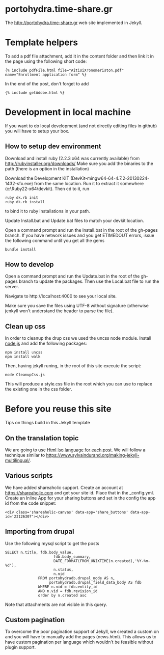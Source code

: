 # portohydra.time-share.gr
The http://portohydra.time-share.gr web site implemented in Jekyll.

# Template helpers

To add a pdf file attachment, add it in the content folder and then link it in the page using the following
short code:
```
{% include pdfFile.html file="AitisiXronomeriston.pdf" name="Enrollment application form" %}
```
In the end of the post, don't forget to add
```
{% include getAdobe.html %}
```


# Development in local machine

If you want to do local development (and not directly editing files in github) you will have to setup your box.

## How to setup dev environment

Download and install ruby (2.2.3 x64 was currently available) from http://rubyinstaller.org/downloads/
Make sure you add the binaries to the path (there is an option in the installation)

Download the Development KIT (DevKit-mingw64-64-4.7.2-20130224-1432-sfx.exe) from the same location.
Run it to extract it somewhere (c:\Ruby22-x64\devkit\). 
Then cd to it, run 
```
ruby dk.rb init 
ruby dk.rb install
```
to bind it to ruby installations in your path.

Update Install.bat and Update.bat files to match your devkit location.

Open a command prompt and run the Install.bat in the root of the gh-pages branch. If you have network issues and you get ETIMEDOUT errors, issue the following command until you get all the gems
```
bundle install
```

## How to develop

Open a command prompt and run the Update.bat in the root of the gh-pages branch to update the packages.
Then use the Local.bat file to run the server.

Navigate to http://localhost:4000 to see your local site. 

Make sure you save the files using UTF-8 without signature (otherwise jenkyll won't understand the header to parse the file).

## Clean up css

In order to cleanup the drup css we used the uncss node module. Install [node.js](https://nodejs.org/) and add the following packages:
```
npm install uncss
npm install walk
```
Then, having jekyll runing, in the root of this site execute the script:
```
node CleanupCss.js
```
This will produce a style.css file in the root which you can use to replace the existing one in the css folder.

# Before you reuse this site

Tips on things build in this Jekyll template

## On the translation topic

We are going to use [Html Iso language for each post](http://www.w3schools.com/tags/ref_language_codes.asp).
We will follow a technique similar to https://www.sylvaindurand.org/making-jekyll-multilingual/.

## Various scripts

We have added shareaholic support. Create an account at https://shareaholic.com and get your site id. Place that in the _config.yml. Create an Inline App for your sharing buttons and set in the config the app id from the code snippet:
```
<div class='shareaholic-canvas' data-app='share_buttons' data-app-id='23126307'></div>
```

## Importing from drupal

Use the following mysql script to get the posts 
```
SELECT n.title, fdb.body_value, 
                      fdb.body_summary, 
                      DATE_FORMAT(FROM_UNIXTIME(n.created),'%Y-%m-%d'), 
                      n.status, 
                      n.nid
               FROM portohydradb.drupal_node AS n, 
                    portohydradb.drupal_field_data_body AS fdb
               WHERE n.nid = fdb.entity_id 
               AND n.vid = fdb.revision_id
               order by n.created asc
```
Note that attachments are not visible in this query.

## Custom pagination

To overcome the poor pagination support of Jekyll, we created a custom on and you will have to manually add the pages (news.html). 
This allows us to have custom pagination per language which wouldn't be feasible without plugin support.